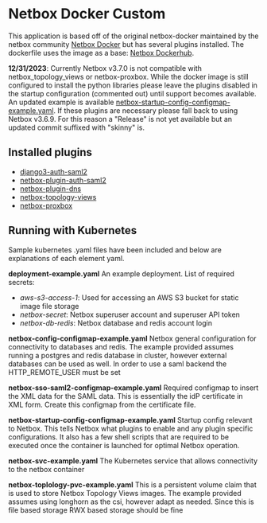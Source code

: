 # Netbox Docker Custom

This application is based off of the original netbox-docker maintained by the netbox community [Netbox Docker](https://github.com/netbox-community/netbox-docker) but has several plugins installed.  The dockerfile uses the image as a base: [Netbox Dockerhub](https://hub.docker.com/r/netboxcommunity/netbox).

**12/31/2023**: Currently Netbox v3.7.0 is not compatible with netbox_topology_views or netbox-proxbox.  While the docker image is still configured to install the python libraries please leave the plugins disabled in the startup configuration (commented out) until support becomes available.  An updated example is available [netbox-startup-config-configmap-example.yaml](https://github.com/UntestedEngineer/netbox-docker-custom/blob/main/Kubernetes/netbox-startup-config-configmap-example.yaml).  If these plugins are necessary please fall back to using Netbox v3.6.9.  For this reason a "Release" is not yet available but an updated commit suffixed with "skinny" is.

## Installed plugins
- [django3-auth-saml2](https://github.com/jeremyschulman/django3-auth-saml2)
- [netbox-plugin-auth-saml2](https://github.com/jeremyschulman/netbox-plugin-auth-saml2)
- [netbox-plugin-dns](https://github.com/peteeckel/netbox-plugin-dns)
- [netbox-topology-views](https://github.com/mattieserver/netbox-topology-views)
- [netbox-proxbox](https://github.com/netdevopsbr/netbox-proxbox)

## Running with Kubernetes
Sample kubernetes .yaml files have been included and below are explanations of each element yaml.

**deployment-example.yaml**
An example deployment.  List of required secrets:
- _aws-s3-access-1_: Used for accessing an AWS S3 bucket for static image file storage
- _netbox-secret_: Netbox superuser account and superuser API token
- _netbox-db-redis_: Netbox database and redis account login

**netbox-config-configmap-example.yaml**
Netbox general configuration for connectivity to databases and redis.  The example provided assumes running a postgres and redis database in cluster, however external databases can be used as well.  In order to use a saml backend the HTTP_REMOTE_USER must be set

**netbox-sso-saml2-configmap-example.yaml**
Required configmap to insert the XML data for the SAML data.  This is essentially the idP certificate in XML form.  Create this configmap from the certificate file.

**netbox-startup-config-configmap-example.yaml**
Startup config relevant to Netbox.  This tells Netbox what plugins to enable and any plugin specific configurations.  It also has a few shell scripts that are required to be executed once the container is launched for optimal Netbox operation.

**netbox-svc-example.yaml**
The Kubernetes service that allows connectivity to the netbox container

**netbox-toplology-pvc-example.yaml**
This is a persistent volume claim that is used to store Netbox Topology Views images.  The example provided assumes using longhorn as the csi, however adapt as needed.  Since this is file based storage RWX based storage should be fine